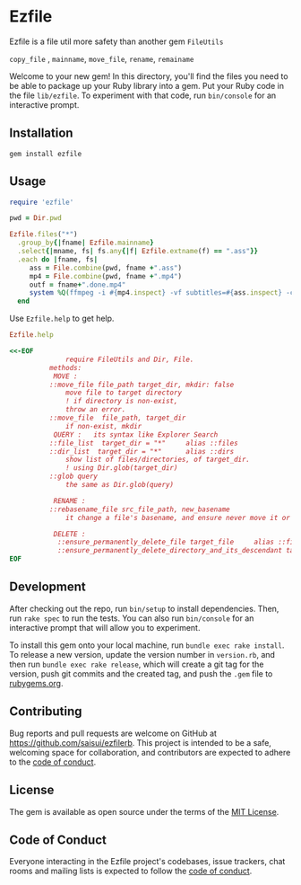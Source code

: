 # Ezfile

Ezfile is a file util more safety than another gem `FileUtils`

`copy_file` , `mainname`, `move_file`, `rename`, `remainame`


Welcome to your new gem! In this directory, you'll find the files you need to be able to package up your Ruby library into a gem. Put your Ruby code in the file `lib/ezfile`. To experiment with that code, run `bin/console` for an interactive prompt.

## Installation


    gem install ezfile


## Usage

```ruby
require 'ezfile'

pwd = Dir.pwd

Ezfile.files("*")
  .group_by{|fname| Ezfile.mainname}
  .select{|mname, fs| fs.any{|f| Ezfile.extname(f) == ".ass"}}
  .each do |fname, fs|
     ass = File.combine(pwd, fname +".ass")
     mp4 = File.combine(pwd, fname +".mp4")
     outf = fname+".done.mp4"
     system %Q(ffmpeg -i #{mp4.inspect} -vf subtitles=#{ass.inspect} -c:v h264_nvenc "./out/#{outf}")
  end
```
Use `Ezfile.help` to get help.
```ruby
Ezfile.help

<<-EOF
              require FileUtils and Dir, File.
          methods:
           MOVE :
          ::move_file file_path target_dir, mkdir: false
              move file to target directory
              ! if directory is non-exist,
              throw an error.
          ::move_file  file_path, target_dir
              if non-exist, mkdir
           QUERY :   its syntax like Explorer Search
          ::file_list  target_dir = "*"     alias ::files
          ::dir_list  target_dir = "*"      alias ::dirs
              show list of files/directories, of target_dir.
              ! using Dir.glob(target_dir)
          ::glob query
              the same as Dir.glob(query)

           RENAME :
          ::rebasename_file src_file_path, new_basename
              it change a file's basename, and ensure never move it or change its parent node.

           DELETE :
            ::ensure_permanently_delete_file target_file     alias ::files
            ::ensure_permanently_delete_directory_and_its_descendant target_dir     alias ::files
EOF
```

## Development

After checking out the repo, run `bin/setup` to install dependencies. Then, run `rake spec` to run the tests. You can also run `bin/console` for an interactive prompt that will allow you to experiment.

To install this gem onto your local machine, run `bundle exec rake install`. To release a new version, update the version number in `version.rb`, and then run `bundle exec rake release`, which will create a git tag for the version, push git commits and the created tag, and push the `.gem` file to [rubygems.org](https://rubygems.org).

## Contributing

Bug reports and pull requests are welcome on GitHub at https://github.com/saisui/ezfilerb. This project is intended to be a safe, welcoming space for collaboration, and contributors are expected to adhere to the [code of conduct](https://github.com/[USERNAME]/ezfile/blob/master/CODE_OF_CONDUCT.md).

## License

The gem is available as open source under the terms of the [MIT License](https://opensource.org/licenses/MIT).

## Code of Conduct

Everyone interacting in the Ezfile project's codebases, issue trackers, chat rooms and mailing lists is expected to follow the [code of conduct](https://github.com/saisui/ezfilerb/blob/master/CODE_OF_CONDUCT.md).

